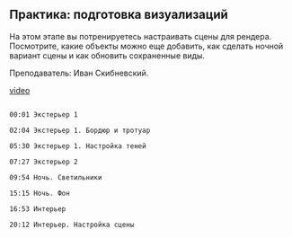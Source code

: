 ## Практика: подготовка визуализаций

На этом этапе вы потренируетесь настраивать сцены для рендера. Посмотрите, какие объекты можно еще добавить, как сделать ночной вариант сцены и как обновить сохраненные виды. 

Преподаватель: Иван Скибневский. 

[video](https://player.softculture.cc/embed/online/ARC/ARC_59.21.12_L8-3_Practice_Render_Set_Up)

```chapters

00:01 Экстерьер 1

02:04 Экстерьер 1. Бордюр и тротуар

05:30 Экстерьер 1. Настройка теней

07:27 Экстерьер 2 

09:54 Ночь. Светильники

15:15 Ночь. Фон

16:53 Интерьер

20:12 Интерьер. Настройка сцены

```